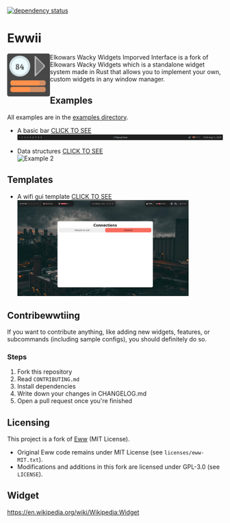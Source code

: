 [![dependency status](https://deps.rs/repo/github/byson94/ewwii/status.svg)](https://deps.rs/repo/github/byson94/ewwii)

# Ewwii

<img src="./.github/EwwiiLogo.png" height="100" align="left"/>

Elkowars Wacky Widgets Imporved Interface is a fork of Elkowars Wacky Widgets which is a standalone widget system made in Rust that allows you to implement your own, custom widgets in any window manager.

## Examples

All examples are in the [examples directory](./examples/).

-   A basic bar [CLICK TO SEE](./examples/ewwii-bar) <br>
    ![Example 1](./examples/ewwii-bar/ewwii-bar.png)

-   Data structures [CLICK TO SEE](./examples/data-structures) <br>
    ![Example 2](./examples/data-structures/data-structures-preview.png)

## Templates

-   A wifi gui template [CLICK TO SEE](https://github.com/Ewwii-sh/ewifi_gui_template) <br>
    <img src="https://raw.githubusercontent.com/Ewwii-sh/ewifi_gui_template/main/.github/ewifi_gui_screenshot.png" width="400" />

## Contribewwtiing

If you want to contribute anything, like adding new widgets, features, or subcommands (including sample configs), you should definitely do so.

### Steps

1. Fork this repository
2. Read `CONTRIBUTING.md`
3. Install dependencies
4. Write down your changes in CHANGELOG.md
5. Open a pull request once you're finished

## Licensing

This project is a fork of [Eww](https://github.com/elkowar/eww) (MIT License).

-   Original Eww code remains under MIT License (see `licenses/eww-MIT.txt`).
-   Modifications and additions in this fork are licensed under GPL-3.0 (see `LICENSE`).

## Widget

https://en.wikipedia.org/wiki/Wikipedia:Widget
